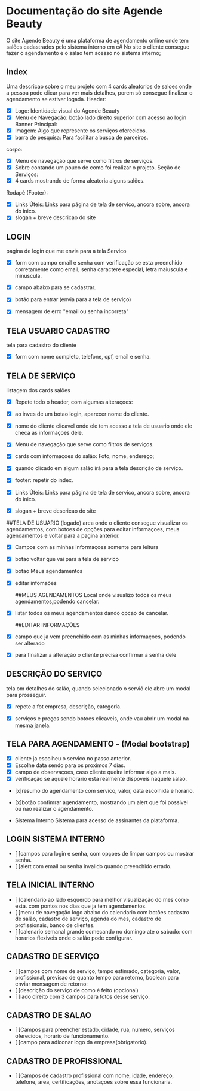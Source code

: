 
# Documentação do site Agende Beauty
O site Agende Beauty é uma plataforma de agendamento online onde tem salões cadastrados pelo sistema interno em c# No site o cliente consegue fazer o agendamento e o salao tem acesso no sistema interno;
## Index
Uma descricao sobre o meu projeto com 4 cards aleatorios de saloes onde a pessoa pode clicar para ver mais detalhes, porem só consegue finalizar o agendamento se estiver logada.
Header:
- [x] Logo: Identidade visual do Agende Beauty
- [x] Menu de Navegação: botão lado direito superior com acesso ao login
Banner Principal:
- [x] Imagem: Algo que represente os serviços oferecidos.
- [x] barra de pesquisa: Para facilitar a busca de parceiros.

corpo: 
- [x] Menu de navegação que serve como filtros de serviços.
- [x] Sobre contando um pouco de como foi realizar o projeto. 
Seção de Serviços:
- [x] 4 cards mostrando de forma aleatoria alguns salões.

Rodapé (Footer):
- [x] Links Úteis: Links para página de tela de servico, ancora sobre, ancora do inico.
- [x] slogan + breve descricao do site
## LOGIN
pagina de login que me envia para a tela Servico
- [x] form com campo email e senha com verificação se esta preenchido corretamente como email, senha caractere especial, letra maiuscula e minuscula.
- [x] campo abaixo para se cadastrar.

- [x] botão para entrar (envia para a tela de serviço)
- [x] mensagem de erro "email ou senha incorreta"

## TELA USUARIO CADASTRO
tela para cadastro do cliente
- [x] form com nome completo, telefone, cpf, email e senha.

## TELA DE SERVIÇO
listagem dos cards salões
- [x] Repete todo o header, com algumas alteraçoes: 
- [x] ao inves de um botao login, aparecer nome do cliente.
- [x] nome do cliente clicavel onde ele tem acesso a tela de usuario onde ele checa as informaçoes dele.
- [x] Menu de navegação que serve como filtros de serviços.
- [x] cards com informaçoes do salão: Foto, nome, endereço;
- [x] quando clicado em algum salão irá para a tela descrição de serviço.

- [x] footer: repetir do index. 
- [x] Links Úteis: Links para página de tela de servico, ancora sobre, ancora do inico.
- [x] slogan + breve descricao do site

##TELA DE USUARIO (logado)
area onde o cliente consegue visualizar os agendamentos, com botoes de opções para editar informaçoes, meus agendamentos e voltar para a pagina anterior. 
- [x] Campos com as minhas informaçoes somente para leitura
- [x] botao voltar que vai para a tela de servico 
- [x] botao Meus agendamentos
- [x] editar infomaões

  ##MEUS AGENDAMENTOS
  Local onde visualizo todos os meus agendamentos,podendo cancelar.
- [x] listar todos os meus agendamentos dando opcao de cancelar. 

  ##EDITAR INFORMAÇÕES
- [x] campo que ja vem preenchido com as minhas informaçoes, podendo ser alterado
- [x] para finalizar a alteração o cliente precisa confirmar a senha dele


## DESCRIÇÃO DO SERVIÇO
tela om detalhes do salão, quando selecionado o serviõ ele abre um modal para prosseguir.  
- [x] repete a fot empresa, descrição, categoria.
- [x] serviços e preços sendo botoes clicaveis, onde vau abrir um modal na mesma janela.


## TELA PARA AGENDAMENTO - (Modal bootstrap) 
- [x] cliente ja escolheu o servico no passo anterior.
- [x] Escolhe data sendo para os proximos 7 dias. 
- [x] campo de observaçoes, caso cliente queira informar algo a mais. 
- [x] verificação se aquele horario esta realmente dispoveis naquele salao.
- [x]resumo do agendamento com servico, valor, data escolhida e horario. 
- [x]botão confimrar agendamento, mostrando um alert que foi possivel ou nao realizar o agendamento. 



- Sistema Interno 
Sistema para acesso de assinantes da plataforma.

## LOGIN SISTEMA INTERNO
- [ ]campos para login e senha, com opçoes de limpar campos ou mostrar senha. 
- [ ]alert com email ou senha invalido quando preenchido errado. 

## TELA INICIAL INTERNO 
- [ ]calendario ao lado esquerdo para melhor visualização do mes como esta. com pontos nos dias que ja tem agendamentos. 
- [ ]menu de navegação logo abaixo do calendario com botões cadastro de salão, cadastro de serviço, agenda do mes, cadastro de profissionais, banco de clientes. 
- [ ]calenario semanal grande comecando no domingo ate o sabado:  com horarios flexiveis onde o salão pode configurar. 

## CADASTRO DE SERVIÇO 
- [ ]campos com nome de serviço, tempo estimado, categoria, valor, profissional, previsao de quanto tempo para retorno, boolean para enviar mensagem de retorno: 
- [ ]descrição do serviço de como é feito (opcional) 
- [ ]lado direito com 3 campos para fotos desse serviço. 

## CADASTRO DE SALAO
- [ ]Campos para preencher estado, cidade, rua, numero, serviços oferecidos, horario de funcionamento. 
- [ ]campo para adiconar logo da empresa(obrigatorio). 

## CADASTRO DE PROFISSIONAL
- [ ]Campos de cadastro profissional com nome, idade, endereço, telefone, area, certificações, anotaçoes sobre essa funcionaria. 








